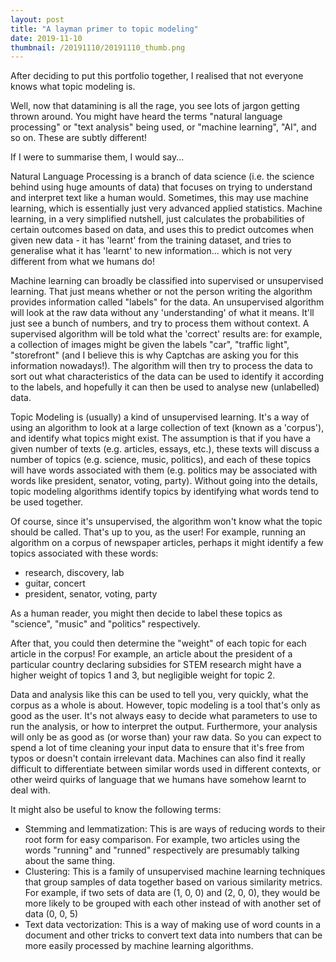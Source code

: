 ```yaml
---
layout: post
title: "A layman primer to topic modeling"
date: 2019-11-10
thumbnail: /20191110/20191110_thumb.png
---
```


After deciding to put this portfolio together, I realised that not everyone knows what topic modeling is.

Well, now that datamining is all the rage, you see lots of jargon getting thrown around. You might have heard the terms "natural language processing" or "text analysis" being used, or "machine learning", "AI", and so on. These are subtly different!

If I were to summarise them, I would say...

Natural Language Processing is a branch of data science (i.e. the science behind using huge amounts of data) that focuses on trying to understand and interpret text like a human would. Sometimes, this may use machine learning, which is essentially just very advanced applied statistics. Machine learning, in a very simplified nutshell, just calculates the probabilities of certain outcomes based on data, and uses this to predict outcomes when given new data - it has 'learnt' from the training dataset, and tries to generalise what it has 'learnt' to new information... which is not very different from what we humans do!

Machine learning can broadly be classified into supervised or unsupervised learning. That just means whether or not the person writing the algorithm provides information called "labels" for the data. An unsupervised algorithm will look at the raw data without any 'understanding' of what it means. It'll just see a bunch of numbers, and try to process them without context. A supervised algorithm will be told what the 'correct' results are: for example, a collection of images might be given the labels "car", "traffic light", "storefront" (and I believe this is why Captchas are asking you for this information nowadays!). The algorithm will then try to process the data to sort out what characteristics of the data can be used to identify it according to the labels, and hopefully it can then be used to analyse new (unlabelled) data.

Topic Modeling is (usually) a kind of unsupervised learning. It's a way of using an algorithm to look at a large collection of text (known as a 'corpus'), and identify what topics might exist. The assumption is that if you have a given number of texts (e.g. articles, essays, etc.), these texts will discuss a number of topics (e.g. science, music, politics), and each of these topics will have words associated with them (e.g. politics may be associated with words like president, senator, voting, party). Without going into the details, topic modeling algorithms identify topics by identifying what words tend to be used together.

Of course, since it's unsupervised, the algorithm won't know what the topic should be called. That's up to you, as the user! For example, running an algorithm on a corpus of newspaper articles, perhaps it might identify a few topics associated with these words:

<ul>
<li>research, discovery, lab</li>
<li>guitar, concert</li>
<li>president, senator, voting, party</li>
</ul>

As a human reader, you might then decide to label these topics as "science", "music" and "politics" respectively.

After that, you could then determine the "weight" of each topic for each article in the corpus! For example, an article about the president of a particular country declaring subsidies for STEM research might have a higher weight of topics 1 and 3, but negligible weight for topic 2. 

Data and analysis like this can be used to tell you, very quickly, what the corpus as a whole is about. However, topic modeling is a tool that's only as good as the user. It's not always easy to decide what parameters to use to run the analysis, or how to interpret the output. Furthermore, your analysis will only be as good as (or worse than) your raw data. So you can expect to spend a lot of time cleaning your input data to ensure that it's free from typos or doesn't contain irrelevant data. Machines can also find it really difficult to differentiate between similar words used in different contexts, or other weird quirks of language that we humans have somehow learnt to deal with.

It might also be useful to know the following terms:


<ul>
<li>Stemming and lemmatization: This is are ways of reducing words to their root form for easy comparison. For example, two articles using the words "running" and "runned" respectively are presumably talking about the same thing.</li>
<li>Clustering: This is a family of unsupervised machine learning techniques that group samples of data together based on various similarity metrics. For example, if two sets of data are (1, 0, 0) and (2, 0, 0), they would be more likely to be grouped with each other instead of with another set of data (0, 0, 5)</li>
<li>Text data vectorization: This is a way of making use of word counts in a document and other tricks to convert text data into numbers that can be more easily processed by machine learning algorithms.</li>
</ul>
